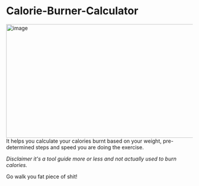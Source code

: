 # Calorie-Burner-Calculator
<img width="1038" height="307" alt="image" src="https://github.com/user-attachments/assets/6501de95-891a-412d-b1ae-20dababdb878" />
It helps you calculate your calories burnt based on your weight, pre-determined steps and speed you are doing the exercise.

*Disclaimer it's a tool guide more or less and not actually used to burn calories.*

Go walk you fat piece of shit!
